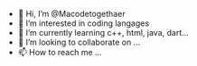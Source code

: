 - 👋 Hi, I’m @Macodetogethaer
- 👀 I’m interested in coding langages
- 🌱 I’m currently learning c++, html, java, dart...
- 💞️ I’m looking to collaborate on ...
- 📫 How to reach me ...

<!---
Macodetogethaer/Macodetogethaer is a ✨ special ✨ repository because its `README.md` (this file) appears on your GitHub profile.
You can click the Preview link to take a look at your changes.
--->
